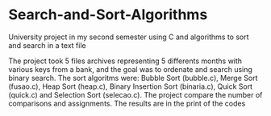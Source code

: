 # Search-and-Sort-Algorithms
University project in my second semester using C and algorithms to sort and search in a text file

The project took 5 files archives representing 5 differents months with various keys from a bank, and the goal was to ordenate and search using binary search. The sort algoritms were: Bubble Sort (bubble.c), Merge Sort (fusao.c), Heap Sort (heap.c), Binary Insertion Sort (binaria.c), Quick Sort (quick.c) and Selection Sort (selecao.c). The project compare the number of comparisons and assignments. The results are in the print of the codes
